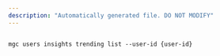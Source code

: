 ```yaml
---
description: "Automatically generated file. DO NOT MODIFY"
---
```


```cli

mgc users insights trending list --user-id {user-id}

```